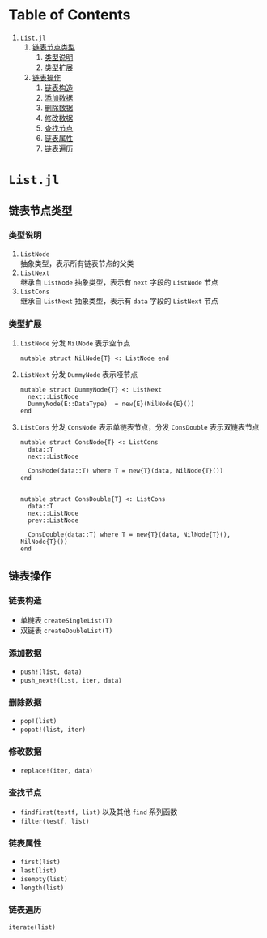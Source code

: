 
# Table of Contents

1.  [`List.jl`](#org535b16a)
    1.  [链表节点类型](#org3b234b3)
        1.  [类型说明](#org248a759)
        2.  [类型扩展](#orgabd549c)
    2.  [链表操作](#org51100fa)
        1.  [链表构造](#org0bd47db)
        2.  [添加数据](#org409320c)
        3.  [删除数据](#orgb722e43)
        4.  [修改数据](#org136e2dc)
        5.  [查找节点](#org4daf321)
        6.  [链表属性](#org2c4e7d6)
        7.  [链表遍历](#org424a628)



<a id="org535b16a"></a>

# `List.jl`


<a id="org3b234b3"></a>

## 链表节点类型


<a id="org248a759"></a>

### 类型说明

1.  `ListNode`  
    抽象类型，表示所有链表节点的父类
2.  `ListNext`  
    继承自 `ListNode` 抽象类型，表示有 `next` 字段的 `ListNode` 节点
3.  `ListCons`  
    继承自 `ListNext` 抽象类型，表示有 `data` 字段的 `ListNext` 节点


<a id="orgabd549c"></a>

### 类型扩展

1.  `ListNode` 分发 `NilNode` 表示空节点  
    
        mutable struct NilNode{T} <: ListNode end
2.  `ListNext` 分发 `DummyNode` 表示哑节点  
    
        mutable struct DummyNode{T} <: ListNext
          next::ListNode
          DummyNode(E::DataType)  = new{E}(NilNode{E}())
        end
3.  `ListCons` 分发 `ConsNode` 表示单链表节点，分发 `ConsDouble` 表示双链表节点  
    
        mutable struct ConsNode{T} <: ListCons 
          data::T
          next::ListNode
        
          ConsNode(data::T) where T = new{T}(data, NilNode{T}())
        end
        
        
        mutable struct ConsDouble{T} <: ListCons
          data::T
          next::ListNode
          prev::ListNode
        
          ConsDouble(data::T) where T = new{T}(data, NilNode{T}(), NilNode{T}())
        end


<a id="org51100fa"></a>

## 链表操作


<a id="org0bd47db"></a>

### 链表构造

-   单链表 `createSingleList(T)`
-   双链表 `createDoubleList(T)`


<a id="org409320c"></a>

### 添加数据

-   `push!(list, data)`
-   `push_next!(list, iter, data)`


<a id="orgb722e43"></a>

### 删除数据

-   `pop!(list)`
-   `popat!(list, iter)`


<a id="org136e2dc"></a>

### 修改数据

-   `replace!(iter, data)`


<a id="org4daf321"></a>

### 查找节点

-   `findfirst(testf, list)` 以及其他 `find` 系列函数
-   `filter(testf, list)`


<a id="org2c4e7d6"></a>

### 链表属性

-   `first(list)`
-   `last(list)`
-   `isempty(list)`
-   `length(list)`


<a id="org424a628"></a>

### 链表遍历

`iterate(list)`  

